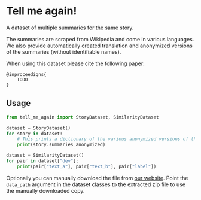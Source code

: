 # Tell me again!

A dataset of multiple summaries for the same story.

The summaries are scraped from Wikipedia and come in various languages.
We also provide automatically created translation and anonymized versions of the summaries (without identifiable names).


When using this dataset please cite the following paper:
```
@inproceedigns{
    TODO
}
```


## Usage
```python
from tell_me_again import StoryDataset, SimilarityDataset

dataset = StoryDataset()
for story in dataset:
    # This prints a dictionary of the various anonymized versions of the story
    print(story.summaries_anonymized)

dataset = SimilarityDataset()
for pair in dataset["dev"]:
    print(pair["text_a"], pair["text_b"], pair["label"])
```

Optionally you can manually download the file from [our website](https://ltdata1.informatik.uni-hamburg.de/tell_me_again.zip).
Point the `data_path` argument in the dataset classes to the extracted zip file to use the manually downloaded copy.



